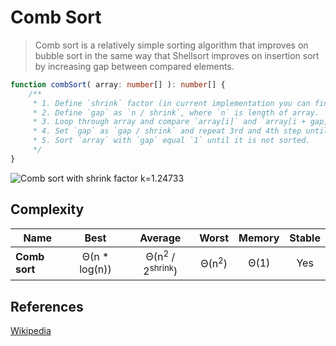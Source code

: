 # Comb Sort


> Comb sort is a relatively simple sorting algorithm that improves on bubble sort in the same way that
> Shellsort improves on insertion sort by increasing gap between compared elements.


```TypeScript
function combSort( array: number[] ): number[] {
    /**
     * 1. Define `shrink` factor (in current implementation you can find it equal 1.24733)
     * 2. Define `gap` as `n / shrink`, where `n` is length of array.
     * 3. Loop through array and compare `array[i]` and `array[i + gap]` elements, swap them if their order is incorrect.
     * 4. Set `gap` as `gap / shrink` and repeat 3rd and 4th step until `gap` is not equal `1`.
     * 5. Sort `array` with `gap` equal `1` until it is not sorted.
     */
}
```

![Comb sort with shrink factor k=1.24733](https://upload.wikimedia.org/wikipedia/commons/4/46/Comb_sort_demo.gif)

## Complexity

| Name           | Best            | Average                                 | Worst               | Memory    | Stable    |
| -------------- | :-------------: | :-------------------------------------: | :-----------------: | :-------: | :-------: |
| **Comb sort**  | Θ(n * log(n))   | Θ(n<sup>2</sup> / 2<sup>shrink</sup>)   | Θ(n<sup>2</sup>)    | Θ(1)      | Yes       |


## References

[Wikipedia](https://en.wikipedia.org/wiki/Comb_sort)
